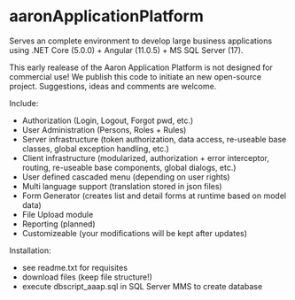 # aaronApplicationPlatform
Serves an complete environment to develop large business applications using .NET Core (5.0.0) + Angular (11.0.5) + MS SQL Server (17).

This early realease of the Aaron Application Platform is not designed for commercial use! We publish
this code to initiate an new open-source project. Suggestions, ideas and comments are welcome.

Include:

- Authorization (Login, Logout, Forgot pwd, etc.)
- User Administration (Persons, Roles + Rules)
- Server infrastructure (token authorization, data access, re-useable base classes, global exception handling, etc.)
- Client infrastructure (modularized, authorization + error interceptor, routing, re-useable base components, global dialogs, etc.)
- User defined cascaded menu (depending on user rights)
- Multi language support (translation stored in json files)
- Form Generator (creates list and detail forms at runtime based on model data)
- File Upload module
- Reporting (planned)
- Customizeable (your modifications will be kept after updates)

Installation:

- see readme.txt for requisites
- download files (keep file structure!)
- execute dbscript_aaap.sql in SQL Server MMS to create database

